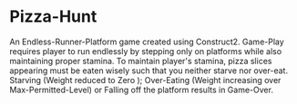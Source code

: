 # Pizza-Hunt
An Endless-Runner-Platform game created using Construct2. Game-Play requires player to run endlessly by stepping only on platforms while also maintaining proper stamina. To maintain player's stamina, pizza slices appearing must be eaten wisely such that you neither starve nor over-eat. Starving (Weight reduced to Zero ); Over-Eating (Weight increasing over Max-Permitted-Level) or Falling off the platform results in Game-Over.
